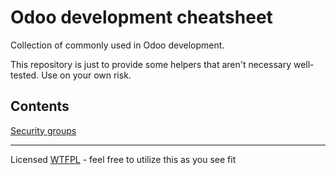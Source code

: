 # Odoo development cheatsheet

Collection of commonly used in Odoo development.

This repository is just to provide some helpers that aren't necessary well-tested. Use on your own risk.

## Contents
[Security groups](security_groups.md)


---
Licensed [WTFPL](http://www.wtfpl.net/about/) - feel free to utilize this as you see fit
